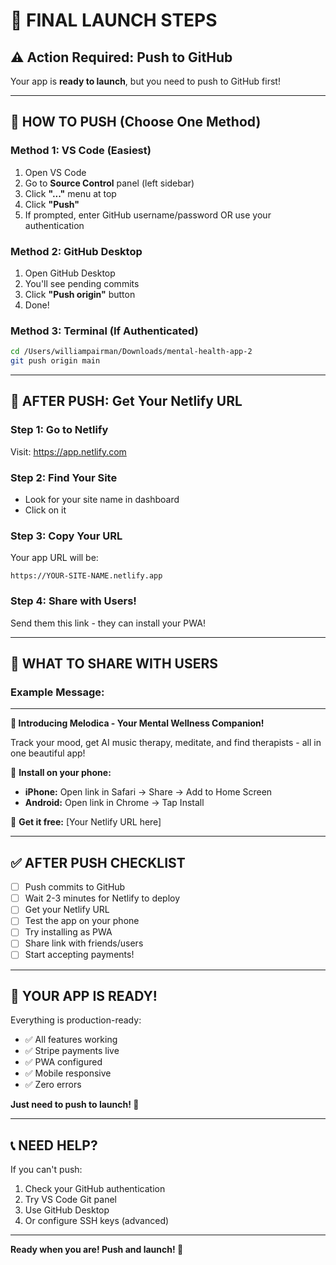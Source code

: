 # 🚀 FINAL LAUNCH STEPS

## ⚠️ Action Required: Push to GitHub

Your app is **ready to launch**, but you need to push to GitHub first!

---

## 📝 HOW TO PUSH (Choose One Method)

### Method 1: VS Code (Easiest)
1. Open VS Code
2. Go to **Source Control** panel (left sidebar)
3. Click **"..."** menu at top
4. Click **"Push"**
5. If prompted, enter GitHub username/password OR use your authentication

### Method 2: GitHub Desktop
1. Open GitHub Desktop
2. You'll see pending commits
3. Click **"Push origin"** button
4. Done!

### Method 3: Terminal (If Authenticated)
```bash
cd /Users/williampairman/Downloads/mental-health-app-2
git push origin main
```

---

## 🔗 AFTER PUSH: Get Your Netlify URL

### Step 1: Go to Netlify
Visit: https://app.netlify.com

### Step 2: Find Your Site
- Look for your site name in dashboard
- Click on it

### Step 3: Copy Your URL
Your app URL will be:
```
https://YOUR-SITE-NAME.netlify.app
```

### Step 4: Share with Users!
Send them this link - they can install your PWA!

---

## 📱 WHAT TO SHARE WITH USERS

### Example Message:

---

**🎉 Introducing Melodica - Your Mental Wellness Companion!**

Track your mood, get AI music therapy, meditate, and find therapists - all in one beautiful app!

📱 **Install on your phone:**
- **iPhone:** Open link in Safari → Share → Add to Home Screen
- **Android:** Open link in Chrome → Tap Install

💚 **Get it free:** [Your Netlify URL here]

---

## ✅ AFTER PUSH CHECKLIST

- [ ] Push commits to GitHub
- [ ] Wait 2-3 minutes for Netlify to deploy
- [ ] Get your Netlify URL
- [ ] Test the app on your phone
- [ ] Try installing as PWA
- [ ] Share link with friends/users
- [ ] Start accepting payments!

---

## 🎯 YOUR APP IS READY!

Everything is production-ready:
- ✅ All features working
- ✅ Stripe payments live
- ✅ PWA configured
- ✅ Mobile responsive
- ✅ Zero errors

**Just need to push to launch! 🚀**

---

## 📞 NEED HELP?

If you can't push:
1. Check your GitHub authentication
2. Try VS Code Git panel
3. Use GitHub Desktop
4. Or configure SSH keys (advanced)

---

**Ready when you are! Push and launch! 🎉**

